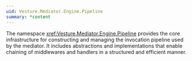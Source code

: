 ```yaml
---
uid: Vesture.Mediator.Engine.Pipeline
summary: *content
---
```


The namespace <xref:Vesture.Mediator.Engine.Pipeline> provides the core 
infrastructure for constructing and managing the invocation pipeline used
by the mediator. It includes abstractions and implementations that enable
chaining of middlewares and handlers in a structured and efficient manner.
